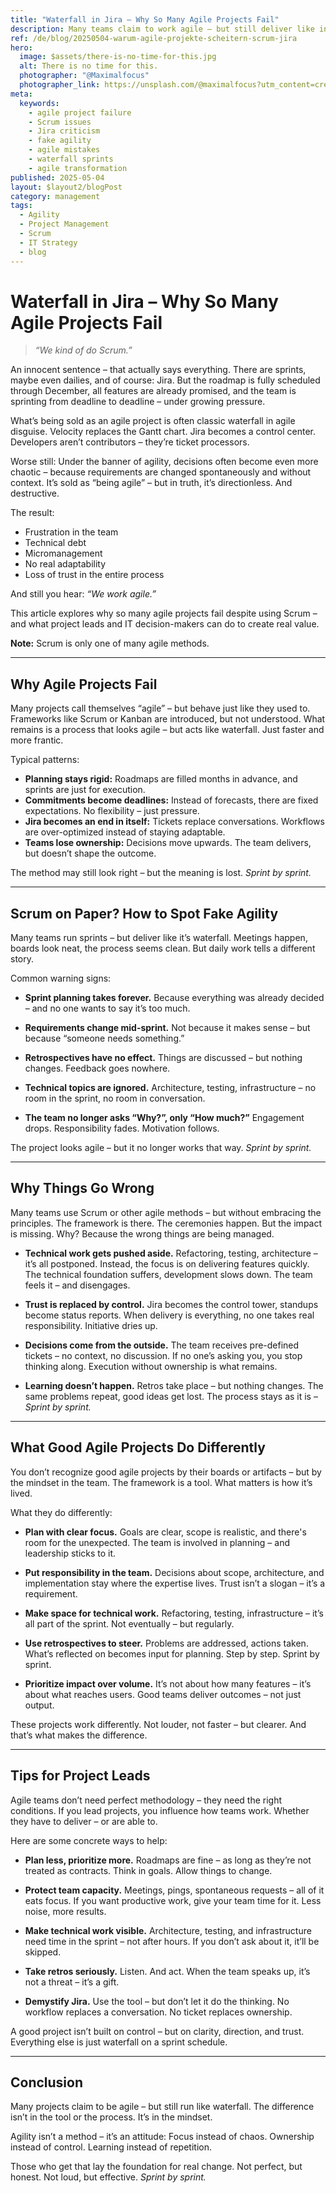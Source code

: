 ```yaml
---
title: "Waterfall in Jira – Why So Many Agile Projects Fail"
description: Many teams claim to work agile – but still deliver like in the waterfall model. This article uncovers typical patterns of fake agility, how to spot them, and how real agile can work.
ref: /de/blog/20250504-warum-agile-projekte-scheitern-scrum-jira
hero:
  image: $assets/there-is-no-time-for-this.jpg
  alt: There is no time for this.
  photographer: "@Maximalfocus"
  photographer_link: https://unsplash.com/@maximalfocus?utm_content=creditCopyText&utm_medium=referral&utm_source=unsplash
meta:
  keywords:
    - agile project failure
    - Scrum issues
    - Jira criticism
    - fake agility
    - agile mistakes
    - waterfall sprints
    - agile transformation
published: 2025-05-04
layout: $layout2/blogPost
category: management
tags:
  - Agility
  - Project Management
  - Scrum
  - IT Strategy
  - blog
---
```


# Waterfall in Jira – Why So Many Agile Projects Fail

> _“We kind of do Scrum.”_

An innocent sentence – that actually says everything.
There are sprints, maybe even dailies, and of course: Jira. But the roadmap is fully scheduled through December, all features are already promised, and the team is sprinting from deadline to deadline – under growing pressure.

What’s being sold as an agile project is often classic waterfall in agile disguise.
Velocity replaces the Gantt chart. Jira becomes a control center. Developers aren’t contributors – they’re ticket processors.

Worse still:
Under the banner of agility, decisions often become even more chaotic – because requirements are changed spontaneously and without context.
It’s sold as “being agile” – but in truth, it’s directionless. And destructive.

The result:

- Frustration in the team
- Technical debt
- Micromanagement
- No real adaptability
- Loss of trust in the entire process

And still you hear: _“We work agile.”_

This article explores why so many agile projects fail despite using Scrum – and what project leads and IT decision-makers can do to create real value.

**Note:** Scrum is only one of many agile methods.

---

## Why Agile Projects Fail

Many projects call themselves “agile” – but behave just like they used to.
Frameworks like Scrum or Kanban are introduced, but not understood.
What remains is a process that looks agile – but acts like waterfall. Just faster and more frantic.

Typical patterns:

- **Planning stays rigid:** Roadmaps are filled months in advance, and sprints are just for execution.
- **Commitments become deadlines:** Instead of forecasts, there are fixed expectations. No flexibility – just pressure.
- **Jira becomes an end in itself:** Tickets replace conversations. Workflows are over-optimized instead of staying adaptable.
- **Teams lose ownership:** Decisions move upwards. The team delivers, but doesn’t shape the outcome.

The method may still look right – but the meaning is lost.
_Sprint by sprint._

---

## Scrum on Paper? How to Spot Fake Agility

Many teams run sprints – but deliver like it’s waterfall.
Meetings happen, boards look neat, the process seems clean.
But daily work tells a different story.

Common warning signs:

- **Sprint planning takes forever.**
  Because everything was already decided – and no one wants to say it’s too much.

- **Requirements change mid-sprint.**
  Not because it makes sense – but because “someone needs something.”

- **Retrospectives have no effect.**
  Things are discussed – but nothing changes. Feedback goes nowhere.

- **Technical topics are ignored.**
  Architecture, testing, infrastructure – no room in the sprint, no room in conversation.

- **The team no longer asks “Why?”, only “How much?”**
  Engagement drops. Responsibility fades. Motivation follows.

The project looks agile – but it no longer works that way.
_Sprint by sprint._

---

## Why Things Go Wrong

Many teams use Scrum or other agile methods – but without embracing the principles.
The framework is there. The ceremonies happen. But the impact is missing.
Why? Because the wrong things are being managed.

- **Technical work gets pushed aside.**
  Refactoring, testing, architecture – it’s all postponed.
  Instead, the focus is on delivering features quickly.
  The technical foundation suffers, development slows down.
  The team feels it – and disengages.

- **Trust is replaced by control.**
  Jira becomes the control tower, standups become status reports.
  When delivery is everything, no one takes real responsibility.
  Initiative dries up.

- **Decisions come from the outside.**
  The team receives pre-defined tickets – no context, no discussion.
  If no one’s asking you, you stop thinking along.
  Execution without ownership is what remains.

- **Learning doesn’t happen.**
  Retros take place – but nothing changes.
  The same problems repeat, good ideas get lost.
  The process stays as it is –
  _Sprint by sprint._

---

## What Good Agile Projects Do Differently

You don’t recognize good agile projects by their boards or artifacts – but by the mindset in the team.
The framework is a tool. What matters is how it’s lived.

What they do differently:

- **Plan with clear focus.**
  Goals are clear, scope is realistic, and there's room for the unexpected.
  The team is involved in planning – and leadership sticks to it.

- **Put responsibility in the team.**
  Decisions about scope, architecture, and implementation stay where the expertise lives.
  Trust isn’t a slogan – it’s a requirement.

- **Make space for technical work.**
  Refactoring, testing, infrastructure – it’s all part of the sprint.
  Not eventually – but regularly.

- **Use retrospectives to steer.**
  Problems are addressed, actions taken.
  What’s reflected on becomes input for planning.
  Step by step. Sprint by sprint.

- **Prioritize impact over volume.**
  It’s not about how many features – it’s about what reaches users.
  Good teams deliver outcomes – not just output.

These projects work differently. Not louder, not faster – but clearer.
And that’s what makes the difference.

---

## Tips for Project Leads

Agile teams don’t need perfect methodology – they need the right conditions.
If you lead projects, you influence how teams work. Whether they have to deliver – or are able to.

Here are some concrete ways to help:

- **Plan less, prioritize more.**
  Roadmaps are fine – as long as they’re not treated as contracts.
  Think in goals. Allow things to change.

- **Protect team capacity.**
  Meetings, pings, spontaneous requests – all of it eats focus.
  If you want productive work, give your team time for it.
  Less noise, more results.

- **Make technical work visible.**
  Architecture, testing, and infrastructure need time in the sprint – not after hours.
  If you don’t ask about it, it’ll be skipped.

- **Take retros seriously.**
  Listen. And act.
  When the team speaks up, it’s not a threat – it’s a gift.

- **Demystify Jira.**
  Use the tool – but don’t let it do the thinking.
  No workflow replaces a conversation. No ticket replaces ownership.

A good project isn’t built on control – but on clarity, direction, and trust.
Everything else is just waterfall on a sprint schedule.

---

## Conclusion

Many projects claim to be agile – but still run like waterfall.
The difference isn’t in the tool or the process. It’s in the mindset.

Agility isn’t a method – it’s an attitude:
Focus instead of chaos. Ownership instead of control. Learning instead of repetition.

Those who get that lay the foundation for real change.
Not perfect, but honest. Not loud, but effective.
_Sprint by sprint._
